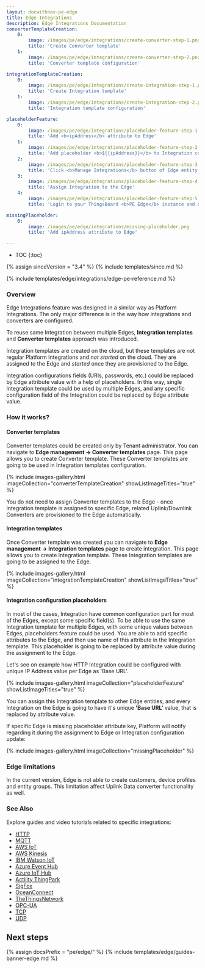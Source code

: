 ```yaml
---
layout: docwithnav-pe-edge
title: Edge Integrations
description: Edge Integrations Documentation
converterTemplateCreation:
    0:
        image: /images/pe/edge/integrations/create-converter-step-1.png
        title: 'Create Converter template'
    1:
        image: /images/pe/edge/integrations/create-converter-step-2.png
        title: 'Converter template configuration'

integrationTemplateCreation:
    0:
        image: /images/pe/edge/integrations/create-integration-step-1.png
        title: 'Create Integration template'
    1:
        image: /images/pe/edge/integrations/create-integration-step-2.png
        title: 'Integration template configuration'

placeholderFeature:
    0:
        image: /images/pe/edge/integrations/placeholder-feature-step-1.png
        title: 'Add <b>ipAddress</b> attribute to Edge'
    1:
        image: /images/pe/edge/integrations/placeholder-feature-step-2.png
        title: 'Add placeholder <b>${{ipAddress}}</b> to Integration configuration'
    2:
        image: /images/pe/edge/integrations/placeholder-feature-step-3.png
        title: 'Click <b>Manage Integrations</b> button of Edge entity'
    3:
        image: /images/pe/edge/integrations/placeholder-feature-step-4.png
        title: 'Assign Integration to the Edge'
    4:
        image: /images/pe/edge/integrations/placeholder-feature-step-5.png
        title: 'Login to your ThingsBoard <b>PE Edge</b> instance and open Integrations page - placeholder is going to be replaced by attribute value'

missingPlaceholder:
    0:
        image: /images/pe/edge/integrations/missing-placeholder.png
        title: 'Add ipAddress attribute to Edge'

---
```


* TOC
{:toc}

{% assign sinceVersion = "3.4" %}
{% include templates/since.md %}

{% include templates/edge/integrations/edge-pe-reference.md %}

### Overview

Edge Integrations feature was designed in a similar way as Platform Integrations. The only major difference is in the way how integrations and converters are configured. 

To reuse same Integration between multiple Edges, **Integration templates** and **Converter templates** approach was introduced. 

Integration templates are created on the cloud, but these templates are not regular Platform Integrations and *not started* on the cloud. 
They are assigned to the Edge and *started* once they are provisioned to the Edge.

Integration configurations fields (URIs, passwords, etc.) could be replaced by Edge attribute value with a help of placeholders. 
In this way, single Integration template could be used by multiple Edges, and any specific configuration field of the Integration could be replaced by Edge attribute value.

### How it works?

#### Converter templates

Converter templates could be created only by Tenant administrator. 
You can navigate to **Edge management -> Converter templates** page.
This page allows you to create Converter template. These Converter templates are going to be used in Integration templates configuration.

{% include images-gallery.html imageCollection="converterTemplateCreation" showListImageTitles="true" %}

You do not need to assign Converter templates to the Edge - once Integration template is assigned to specific Edge, related Uplink/Downlink Converters are provisioned to the Edge automatically.

#### Integration templates

Once Converter template was created you can navigate to **Edge management -> Integration templates** page to create integration.
This page allows you to create Integration template. These Integration templates are going to be assigned to the Edge.

{% include images-gallery.html imageCollection="integrationTemplateCreation" showListImageTitles="true" %}

#### Integration configuration placeholders

In most of the cases, Integration have common configuration part for most of the Edges, except some specific field(s).
To be able to use the same Integration template for multiple Edges, with some unique values between Edges, placeholders feature could be used.
You are able to add specific attributes to the Edge, and then use name of this attribute in the Integration template.
This placeholder is going to be replaced by attribute value during the assignment to the Edge.

Let's see on example how HTTP Integration could be configured with unique IP Address value per Edge as 'Base URL'.

{% include images-gallery.html imageCollection="placeholderFeature" showListImageTitles="true" %}

You can assign this Integration template to other Edge entities, and every Integration on the Edge is going to have it's unique **'Base URL'** value, that is replaced by attribute value.

If specific Edge is missing placeholder attribute key, Platform will notify regarding it during the assignment to Edge or Integration configuration update:

{% include images-gallery.html imageCollection="missingPlaceholder" %}

### Edge limitations

In the current version, Edge is not able to create customers, device profiles and entity groups. 
This limitation affect Uplink Data converter functionality as well. 


### See Also

Explore guides and video tutorials related to specific integrations:

 - [HTTP](/docs/pe/edge/user-guide/integrations/http/)
 - [MQTT](/docs/pe/edge/user-guide/integrations/mqtt/)
 - [AWS IoT](/docs/pe/edge/user-guide/integrations/aws-iot/)
 - [AWS Kinesis](/docs/pe/edge/user-guide/integrations/aws-kinesis/)
 - [IBM Watson IoT](/docs/pe/edge/user-guide/integrations/ibm-watson-iot/)
 - [Azure Event Hub](/docs/pe/edge/user-guide/integrations/azure-event-hub/)
 - [Azure IoT Hub](/docs/pe/edge/user-guide/integrations/azure-iot-hub/)
 - [Actility ThingPark](/docs/pe/edge/user-guide/integrations/thingpark/)
 - [SigFox](/docs/pe/edge/user-guide/integrations/sigfox/)
 - [OceanConnect](/docs/pe/edge/user-guide/integrations/ocean-connect/)
 - [TheThingsNetwork](/docs/pe/edge/user-guide/integrations/ttn/)
 - [OPC-UA](/docs/pe/edge/user-guide/integrations/opc-ua/)
 - [TCP](/docs/pe/edge/user-guide/integrations/tcp/)
 - [UDP](/docs/pe/edge/user-guide/integrations/udp/)
 

## Next steps

{% assign docsPrefix = "pe/edge/" %}
{% include templates/edge/guides-banner-edge.md %}




